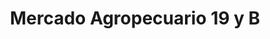 ---
title: "Mercado Agropecuario 19 y B"
url: /la-habana/mercado-agropecuario-19-y-b/
shop: Supermarkt
---